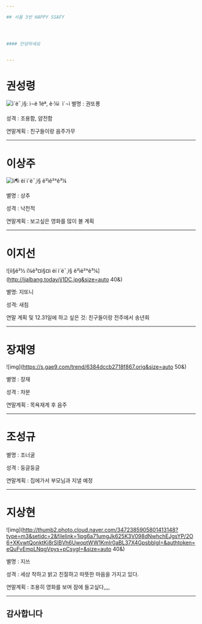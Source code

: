 ```yaml
---

## 서울 3반 HAPPY SSAFY




#### 안녕하세요


---
```


# 권성령

![ì´ë¯¸ì§: ì¬ë 1ëª, ê·¼ì  ì´¬ì](https://scontent-icn1-1.xx.fbcdn.net/v/t1.0-9/37791121_1040293079469049_8332624338247221248_n.jpg?_nc_cat=101&_nc_ht=scontent-icn1-1.xx&oh=3860e7f5a0b8f69eddf251c3d97a3e15&oe=5C99C639)
별명 :  권또롱

성격 : 조용함, 얌전함

연말계획 : 친구들이랑 음주가무

---

# 이상주


![ìì¶ì ëí ì´ë¯¸ì§ ê²ìê²°ê³¼](http://tjscoop.shopmaul.co.kr/image/up_img/detail/goods_475/%EA%BD%83%EC%83%81%EC%B6%941.jpg)


별명 : 상추

성격 : 낙천적

연말계획 : 보고싶은 영화를 많이 볼 계획


---

# 이지선

![íì§ê²½ í¼ê³¤ì§¤ì ëí ì´ë¯¸ì§ ê²ìê²°ê³¼](http://jjalbang.today/jj1DC.jpg&size=auto 40&)

별명: 지또니

성격: 새침

연말 계획 및 12.31일에 하고 싶은 것: 친구들이랑 전주에서 송년회

---

# 장재영
![img](https://s.gae9.com/trend/6384dccb2718f867.orig&size=auto 50&)

별명 : 장재

성격 : 차분

연말계획 : 목욕재계 후 음주


---

# 조성규


별명 : 조너굴

성격 : 둥글둥글

연말계획 : 집에가서 부모님과 지낼 예정 

---

# 지상현

![img](http://thumb2.photo.cloud.naver.com/3472385905801413148?type=m3&setidc=2&filelink=1ipg6a71umgJk625K3V098dNwhchEJgsYP/2O6+XKvwtQonktKi8rSlBVh6UwoptWW1KmIr0aBL37X4GpsbblgI=&authtoken=eQuFvEmpLNqgVpys+pCsygI=&size=auto 40&)

별명 : 지쓰

성격 : 세상 착하고 밝고 친절하고 따뜻한 마음을 가지고 있다.

연말계획 : 조용히 영화를 보며 잠에 들고싶다,,,,

---

## 감사합니다 
